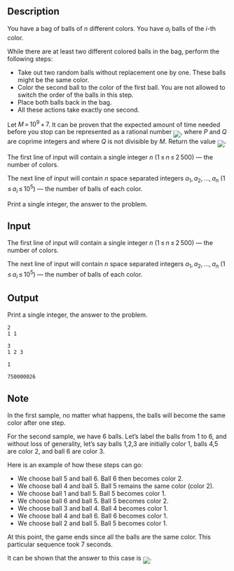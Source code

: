 ## Description

<div><p>You have a bag of balls of <span class="tex-span"><i>n</i></span> different colors. You have <span class="tex-span"><i>a</i><sub class="lower-index"><i>i</i></sub></span> balls of the <span class="tex-span"><i>i</i></span>-th color.</p><p>While there are at least two different colored balls in the bag, perform the following steps: </p><ul> <li> Take out two random balls without replacement one by one. These balls might be the same color. </li><li> Color the second ball to the color of the first ball. You are not allowed to switch the order of the balls in this step. </li><li> Place both balls back in the bag. </li><li> All these actions take exactly one second. </li></ul><p>Let <span class="tex-span"><i>M</i> = 10<sup class="upper-index">9</sup> + 7</span>. It can be proven that the expected amount of time needed before you stop can be represented as a rational number <img align="middle" class="tex-formula" src="file://ARhmZJxi.png" style="max-width: 100.0%;max-height: 100.0%;">, where <span class="tex-span"><i>P</i></span> and <span class="tex-span"><i>Q</i></span> are coprime integers and where <span class="tex-span"><i>Q</i></span> is not divisible by <span class="tex-span"><i>M</i></span>. Return the value <img align="middle" class="tex-formula" src="file://fLeRFguK.png" style="max-width: 100.0%;max-height: 100.0%;">.</p></div><div class="input-specification"><p>The first line of input will contain a single integer <span class="tex-span"><i>n</i></span> (<span class="tex-span">1 ≤ <i>n</i> ≤ 2 500</span>)&nbsp;— the number of colors.</p><p>The next line of input will contain <span class="tex-span"><i>n</i></span> space separated integers <span class="tex-span"><i>a</i><sub class="lower-index">1</sub>, <i>a</i><sub class="lower-index">2</sub>, ..., <i>a</i><sub class="lower-index"><i>n</i></sub></span> (<span class="tex-span">1 ≤ <i>a</i><sub class="lower-index"><i>i</i></sub> ≤ 10<sup class="upper-index">5</sup></span>)&nbsp;— the number of balls of each color.</p></div><div class="output-specification"><p>Print a single integer, the answer to the problem.</p></div>

## Input

<p>The first line of input will contain a single integer <span class="tex-span"><i>n</i></span> (<span class="tex-span">1 ≤ <i>n</i> ≤ 2 500</span>)&nbsp;— the number of colors.</p><p>The next line of input will contain <span class="tex-span"><i>n</i></span> space separated integers <span class="tex-span"><i>a</i><sub class="lower-index">1</sub>, <i>a</i><sub class="lower-index">2</sub>, ..., <i>a</i><sub class="lower-index"><i>n</i></sub></span> (<span class="tex-span">1 ≤ <i>a</i><sub class="lower-index"><i>i</i></sub> ≤ 10<sup class="upper-index">5</sup></span>)&nbsp;— the number of balls of each color.</p>

## Output

<p>Print a single integer, the answer to the problem.</p>





```input1
2
1 1

```




```input2
3
1 2 3

```




```output1
1

```




```output2
750000026

```



## Note

<p>In the first sample, no matter what happens, the balls will become the same color after one step.</p><p>For the second sample, we have 6 balls. Let’s label the balls from 1 to 6, and without loss of generality, let’s say balls 1,2,3 are initially color 1, balls 4,5 are color 2, and ball 6 are color 3.</p><p>Here is an example of how these steps can go: </p><ul> <li> We choose ball 5 and ball 6. Ball 6 then becomes color 2. </li><li> We choose ball 4 and ball 5. Ball 5 remains the same color (color 2). </li><li> We choose ball 1 and ball 5. Ball 5 becomes color 1. </li><li> We choose ball 6 and ball 5. Ball 5 becomes color 2. </li><li> We choose ball 3 and ball 4. Ball 4 becomes color 1. </li><li> We choose ball 4 and ball 6. Ball 6 becomes color 1. </li><li> We choose ball 2 and ball 5. Ball 5 becomes color 1. </li></ul> At this point, the game ends since all the balls are the same color. This particular sequence took 7 seconds.<p>It can be shown that the answer to this case is <img align="middle" class="tex-formula" src="file://AdRJv83V.png" style="max-width: 100.0%;max-height: 100.0%;">.</p>
